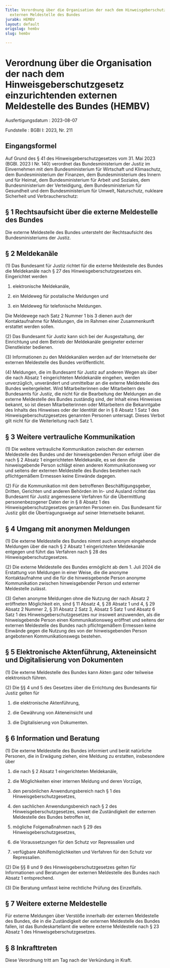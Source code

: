 ```yaml
---
Title: Verordnung über die Organisation der nach dem Hinweisgeberschutzgesetz einzurichtenden
  externen Meldestelle des Bundes
jurabk: HEMBV
layout: default
origslug: hembv
slug: hembv

---
```


# Verordnung über die Organisation der nach dem Hinweisgeberschutzgesetz einzurichtenden externen Meldestelle des Bundes (HEMBV)

Ausfertigungsdatum
:   2023-08-07

Fundstelle
:   BGBl I: 2023, Nr. 211


## Eingangsformel

Auf Grund des § 41 des Hinweisgeberschutzgesetzes vom 31. Mai 2023 (BGBl. 2023 I Nr. 140) verordnet das Bundesministerium der Justiz im Einvernehmen mit dem Bundesministerium für Wirtschaft und Klimaschutz, dem Bundesministerium der Finanzen, dem Bundesministerium des Innern und für Heimat, dem Bundesministerium für Arbeit und Soziales, dem Bundesministerium der Verteidigung, dem Bundesministerium für Gesundheit und dem Bundesministerium für Umwelt, Naturschutz, nukleare Sicherheit und Verbraucherschutz:


## § 1 Rechtsaufsicht über die externe Meldestelle des Bundes

Die externe Meldestelle des Bundes untersteht der Rechtsaufsicht des Bundesministeriums der Justiz.


## § 2 Meldekanäle

(1) Das Bundesamt für Justiz richtet für die externe Meldestelle des Bundes die Meldekanäle nach § 27 des Hinweisgeberschutzgesetzes ein. Eingerichtet werden

1.  elektronische Meldekanäle,


2.  ein Meldeweg für postalische Meldungen und


3.  ein Meldeweg für telefonische Meldungen.



Die Meldewege nach Satz 2 Nummer 1 bis 3 dienen auch der Kontaktaufnahme für Meldungen, die im Rahmen einer Zusammenkunft erstattet werden sollen.

(2) Das Bundesamt für Justiz kann sich bei der Ausgestaltung, der Einrichtung und dem Betrieb der Meldekanäle geeigneter externer Dienstleister bedienen.

(3) Informationen zu den Meldekanälen werden auf der Internetseite der externen Meldestelle des Bundes veröffentlicht.

(4) Meldungen, die im Bundesamt für Justiz auf anderen Wegen als über die nach Absatz 1 eingerichteten Meldekanäle eingehen, werden unverzüglich, unverändert und unmittelbar an die externe Meldestelle des Bundes weitergeleitet. Wird Mitarbeiterinnen oder Mitarbeitern des Bundesamts für Justiz, die nicht für die Bearbeitung der Meldungen an die externe Meldestelle des Bundes zuständig sind, der Inhalt eines Hinweises bekannt, so ist diesen Mitarbeiterinnen oder Mitarbeitern die Bekanntgabe des Inhalts des Hinweises oder der Identität der in § 8 Absatz 1 Satz 1 des Hinweisgeberschutzgesetzes genannten Personen untersagt. Dieses Verbot gilt nicht für die Weiterleitung nach Satz 1.


## § 3 Weitere vertrauliche Kommunikation

(1) Die weitere vertrauliche Kommunikation zwischen der externen Meldestelle des Bundes und der hinweisgebenden Person erfolgt über die nach § 2 Absatz 1 eingerichteten Meldekanäle, es sei denn die hinweisgebende Person schlägt einen anderen Kommunikationsweg vor und seitens der externen Meldestelle des Bundes bestehen nach pflichtgemäßem Ermessen keine Einwände dagegen.

(2) Für die Kommunikation mit dem betroffenen Beschäftigungsgeber, Dritten, Gerichten und anderen Behörden im In- und Ausland richtet das Bundesamt für Justiz angemessene Verfahren für die Übermittlung personenbezogener Daten der in § 8 Absatz 1 des Hinweisgeberschutzgesetzes genannten Personen ein. Das Bundesamt für Justiz gibt die Übertragungswege auf seiner Internetseite bekannt.


## § 4 Umgang mit anonymen Meldungen

(1) Die externe Meldestelle des Bundes nimmt auch anonym eingehende Meldungen über die nach § 2 Absatz 1 eingerichteten Meldekanäle entgegen und führt das Verfahren nach § 28 des Hinweisgeberschutzgesetzes.

(2) Die externe Meldestelle des Bundes ermöglicht ab dem 1. Juli 2024 die Erstattung von Meldungen in einer Weise, die die anonyme Kontaktaufnahme und die für die hinweisgebende Person anonyme Kommunikation zwischen hinweisgebender Person und externer Meldestelle zulässt.

(3) Gehen anonyme Meldungen ohne die Nutzung der nach Absatz 2 eröffneten Möglichkeit ein, sind § 11 Absatz 4, § 28 Absatz 1 und 4, § 29 Absatz 2 Nummer 2, § 31 Absatz 2 Satz 3, Absatz 5 Satz 1 und Absatz 6 Satz 1 des Hinweisgeberschutzgesetzes nur insoweit anzuwenden, als die hinweisgebende Person einen Kommunikationsweg eröffnet und seitens der externen Meldestelle des Bundes nach pflichtgemäßem Ermessen keine Einwände gegen die Nutzung des von der hinweisgebenden Person angebotenen Kommunikationswegs bestehen.


## § 5 Elektronische Aktenführung, Akteneinsicht und Digitalisierung von Dokumenten

(1) Die externe Meldestelle des Bundes kann Akten ganz oder teilweise elektronisch führen.

(2) Die §§ 4 und 5 des Gesetzes über die Errichtung des Bundesamts für Justiz gelten für

1.  die elektronische Aktenführung,


2.  die Gewährung von Akteneinsicht und


3.  die Digitalisierung von Dokumenten.





## § 6 Information und Beratung

(1) Die externe Meldestelle des Bundes informiert und berät natürliche Personen, die in Erwägung ziehen, eine Meldung zu erstatten, insbesondere über

1.  die nach § 2 Absatz 1 eingerichteten Meldekanäle,


2.  die Möglichkeiten einer internen Meldung und deren Vorzüge,


3.  den persönlichen Anwendungsbereich nach § 1 des Hinweisgeberschutzgesetzes,


4.  den sachlichen Anwendungsbereich nach § 2 des Hinweisgeberschutzgesetzes, soweit die Zuständigkeit der externen Meldestelle des Bundes betroffen ist,


5.  mögliche Folgemaßnahmen nach § 29 des Hinweisgeberschutzgesetzes,


6.  die Voraussetzungen für den Schutz vor Repressalien und


7.  verfügbare Abhilfemöglichkeiten und Verfahren für den Schutz vor Repressalien.




(2) Die §§ 8 und 9 des Hinweisgeberschutzgesetzes gelten für Informationen und Beratungen der externen Meldestelle des Bundes nach Absatz 1 entsprechend.

(3) Die Beratung umfasst keine rechtliche Prüfung des Einzelfalls.


## § 7 Weitere externe Meldestelle

Für externe Meldungen über Verstöße innerhalb der externen Meldestelle des Bundes, die in die Zuständigkeit der externen Meldestelle des Bundes fallen, ist das Bundeskartellamt die weitere externe Meldestelle nach § 23 Absatz 1 des Hinweisgeberschutzgesetzes.


## § 8 Inkrafttreten

Diese Verordnung tritt am Tag nach der Verkündung in Kraft.

